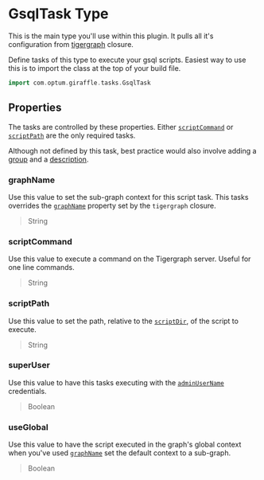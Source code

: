 # GsqlTask Type
This is the main type you'll use within this plugin. It pulls all it's
configuration from [tigergraph][1] closure.

Define tasks of this type to execute your gsql scripts. Easiest way to use this
is to import the class at the top of your build file.

```gradle
import com.optum.giraffle.tasks.GsqlTask
```

## Properties
The tasks are controlled by these properties. Either
[`scriptCommand`](#scriptCommand) or [`scriptPath`](#scriptPath) are the only
required tasks.

Although not defined by this task, best practice would also involve adding a
[group][2] and a [description][3].

### graphName
Use this value to set the sub-graph context for this script task. This tasks
overrides the [`graphName`](configuration.md#graphName) property set by the
`tigergraph` closure.

> String

### scriptCommand
Use this value to execute a command on the Tigergraph server. Useful for one
line commands.

> String

### scriptPath
Use this value to set the path, relative to the
[`scriptDir`](configuration.md#scriptDir), of the script to execute.

> String

### superUser
Use this value to have this tasks executing with the
[`adminUserName`](configuration.md#adminUserName) credentials.

> Boolean

### useGlobal
Use this value to have the script executed in the graph's global context when
you've used [`graphName`](configuration.md#graphName) set the default context
to a sub-graph.

> Boolean

[1]: configuration.md
[2]: https://docs.gradle.org/current/dsl/org.gradle.api.Project.html#org.gradle.api.Project:group
[3]: https://docs.gradle.org/current/dsl/org.gradle.api.Project.html#org.gradle.api.Project:description
